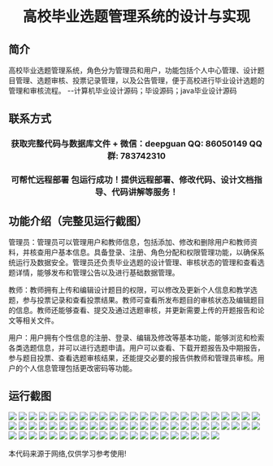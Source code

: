 <p><h1 align="center">高校毕业选题管理系统的设计与实现</h1></p>

## 简介
高校毕业选题管理系统，角色分为管理员和用户，功能包括个人中心管理、设计题目管理、选题审核、投票记录管理，以及公告管理，便于高校进行毕业设计选题的管理和审核流程。    --计算机毕业设计源码；毕设源码；java毕业设计源码


## 联系方式
<p><h3 align="center">获取完整代码与数据库文件 + 微信：deepguan QQ: 86050149 QQ群: 783742310</h3></p>
<p><h3 align="center">可帮忙远程部署 包运行成功！提供远程部署、修改代码、设计文档指导、代码讲解等服务！</h3></p>

## 功能介绍（完整见运行截图）
管理员：管理员可以管理用户和教师信息，包括添加、修改和删除用户和教师资料，并核查用户基本信息。具备登录、注册、角色分配和权限管理功能，以确保系统运行及数据安全。管理员还负责毕业选题的设计管理、审核状态的管理和查看选题详情，能够发布和管理公告以及进行基础数据管理。

教师：教师拥有上传和编辑设计题目的权限，可以修改及更新个人信息和教学选题，参与投票记录和查看投票结果。教师可查看所发布题目的审核状态及编辑题目的信息。教师还能够查看、提交及通过选题审核，并更新需要上传的开题报告和论文等相关文件。

用户：用户拥有个性信息的注册、登录、编辑及修改等基本功能，能够浏览和检索各类选题信息，并可以进行选题申请。用户可以查看、下载开题报告及中期报告，参与题目投票、查看选题审核结果，还能提交必要的报告供教师和管理员审核。用户的个人信息管理包括更改密码等功能。


## 运行截图
![](img/001.jpg)
![](img/002.jpg)
![](img/003.jpg)
![](img/004.jpg)
![](img/005.jpg)
![](img/006.jpg)
![](img/007.jpg)
![](img/008.jpg)
![](img/009.jpg)
![](img/010.jpg)
![](img/011.jpg)
![](img/012.jpg)
![](img/013.jpg)
![](img/014.jpg)
![](img/015.jpg)
![](img/016.jpg)
![](img/017.jpg)
![](img/018.jpg)
![](img/019.jpg)
![](img/020.jpg)
![](img/021.jpg)
![](img/022.jpg)
![](img/023.jpg)
![](img/024.jpg)
![](img/025.jpg)
![](img/026.jpg)
![](img/027.jpg)
![](img/028.jpg)
![](img/029.jpg)
![](img/030.jpg)
![](img/031.jpg)
![](img/032.jpg)
![](img/033.jpg)
![](img/034.jpg)
![](img/035.jpg)
![](img/036.jpg)
![](img/037.jpg)
![](img/038.jpg)
![](img/039.jpg)
![](img/040.jpg)
![](img/041.jpg)
![](img/042.jpg)
![](img/043.jpg)
![](img/044.jpg)
![](img/045.jpg)
![](img/046.jpg)
![](img/047.jpg)
![](img/048.jpg)
![](img/049.jpg)
![](img/050.jpg)
![](img/051.jpg)
![](img/052.jpg)
![](img/053.jpg)
![](img/054.jpg)
![](img/055.jpg)
![](img/056.jpg)
![](img/057.jpg)
![](img/058.jpg)
![](img/059.jpg)
![](img/060.jpg)
![](img/061.jpg)
![](img/062.jpg)
![](img/063.jpg)
![](img/064.jpg)
![](img/065.jpg)
![](img/066.jpg)
![](img/067.jpg)
![](img/068.jpg)
![](img/069.jpg)
![](img/070.jpg)
![](img/071.jpg)

<p>本代码来源于网络,仅供学习参考使用!</p>
